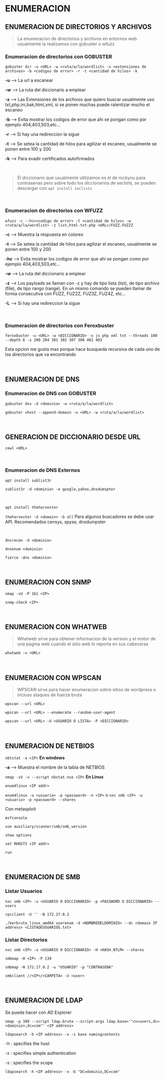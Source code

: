 # ENUMERACION

## ENUMERACION DE DIRECTORIOS Y ARCHIVOS

> La enumeracion de directorios y archivos en entornos web usualmente la realizamos con gobuster o wfuzz

### Enumeracion de directorios con GOBUSTER

``gobuster dir -u <URL> -w <ruta/a/la/wordlist> -x <extensiones de archivos> -b <codigos de error> -r -t <cantidad de hilos> -k``

**-u** --> La url a escanear

**-w** --> La ruta del diccionario a emplear

**-x** --> Las Extensiones de los archivos que quiero buscar usualmente uso txt,php,ini,bak,html,xml, si se ponen muchas puede ralentizar mucho el escaneo

**-b** --> Evita mostrar los codigos de error que ahi se pongan como por ejemplo 404,403,503,etc...

**-r** --> Si hay una redireccion la sigue

**-t** --> Se setea la cantidad de hilos para agilizar el escaneo, usualmente se ponen entre 100 y 200

**-k** --> Para evadir certificados autofirmados

<br>

> El diccionario que usualmente utilizamos es el de rockyou para contrasenas pero sobre todo los diccionarios de seclists, se pueden descargar con ``apt install seclists``

<br>

### Enumeracion de directorios con WFUZZ

``wfuzz -c --hc=<codigo de error> -t <cantidad de hilos> -w <ruta/a/la/wordlist> -z list,html-txt-php <URL>/FUZZ.FUZ2Z``

**-c** --> Muestra la respuesta en colores

**-t** --> Se setea la cantidad de hilos para agilizar el escaneo, usualmente se ponen entre 100 y 200

**-hc** --> Evita mostrar los codigos de error que ahi se pongan como por ejemplo 404,403,503,etc...  

**-w** --> La ruta del diccionario a emplear

**-z** --> Los payloads se llaman con -z y hay de tipo lista (list), de tipo archivo (file), de tipo rango (range). En un mismo comando se pueden llamar de forma consecutiva con FUZZ, FUZ2Z, FUZ3Z, FUZ4Z, etc...

**-L** --> Si hay una redireccion la sigue

<br>

### Enumeracion de directorios con Feroxbuster

``feroxbuster -u <URL> -w <DICCIONARIO> -x js php xml txt --threads 100 --depth 6 -s 200 204 301 302 307 308 401 403``

Esta opcion me gusta mas porque hace busqueda recursiva de cada uno de los directorios que va encontrando

<br>

## ENUMERACION DE DNS

### Enumeracion de DNS con GOBUSTER

``gobuster dns -d <dominio> -w <ruta/a/la/wordlist>``

``gobuster vhost --append-domain -u <URL> -w <ruta/a/la/wordlist>``

<br>

## GENERACION DE DICCIONARIO DESDE URL

``cewl <URL>``


<br>

### Enumeracion de DNS Externos

``apt install sublist3r``

``sublist3r -d <dominio> -e google,yahoo,dnsdumspter``

<br>

``apt install theharvester``

``theharvester -d <domain> -b all`` Para algunos buscadores se debe usar API. Recomendados censys, spyse, dnsdumpster

<br>

``dnsrecon -d <dominio>``

``dnsenum <dominio>``

``fierce -dns <dominio>``

<br>

## ENUMERACION CON SNMP

``nmap -sU -P 161 <IP>``

``snmp-check <IP>``

<br>

## ENUMERACION CON WHATWEB

> Whatweb sirve para obtener informacion de la version y el motor de una pagina web cuando el sitio web lo reporta en sus cabeceras

``whatweb -v <URL>``

<br>

## ENUMERACION CON WPSCAN

> WPSCAN sirve para hacer enumeracion sobre sitios de wordpress e incluso ataques de fuerza bruta

``wpscan --url <URL>``

``wpscan --url <URL> --enumerate --random-user-agent``

``wpscan --url <URL> -U <USUARIO O LISTA> -P <DICCIONARIO>``

<br>

## ENUMERACION DE NETBIOS

``nbtstat -a <IP>`` **En windows**

**-a** --> Muestra el nombre de la tabla de NETBIOS

``nmap -sV -v --script nbstat.nse <IP>`` **En Linux**

```enum4linux <IP addr>```

``enum4linux -u <usuario> -p <password> -n <IP>`` o ``nxc smb <IP> -u <usuario> -p <password> --shares``

Con metasploit

```
msfconsole

use auxiliary/scanner/smb/smb_version

show options

set RHOSTS <IP addr>

run
```

<br>

## ENUMERACION DE SMB

### Listar Usuarios

```nxc smb <IP> -u <USUARIO O DICCIONARIO> -p <PASSWORD O DICCIONARIO> --users```

```rpcclient -U '' -N 172.17.0.2```

```./kerbrute_linux_amd64 userenum -d <NOMBREDELDOMINIO> --dc <domain IP address> <LISTADEUSUARIOS.txt>```

### Listar Directorios

```nxc smb <IP> -u <USUARIO O DICCIONARIO> -H <HASH_NTLM> --shares```

```smbmap -H <IP> -P 139```

```smbmap -H 172.17.0.2 -u "USUARIO" -p "CONTRASENA"```

```smbclient //<IP>/<CARPETA> -U <user>```

<br>

## ENUMERACION DE LDAP

Se puede hacer con AD Explorer

```nmap -p 389 --script ldap.brute --script-args ldap.base='"cn=users,dc=<dominio>,dc=com"' <IP address>```

```ldapsearch -h <IP address> -x -s base namingcontexts```

-h : specifies the host

-x : specifies simple authentication

-s : specifies the scope

```ldapsearch -h <IP address> -x -b "DC=dominio,DC=com"```
